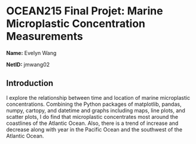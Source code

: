 # OCEAN215 Final Projet: Marine Microplastic Concentration Measurements

**Name:** Evelyn Wang

**NetID:** jmwang02


## Introduction

I explore the relationship between time and location of marine microplastic concentrations. Combining the Python packages of matplotlib, pandas, numpy, cartopy, and datetime and graphs including maps, line plots, and scatter plots, I do find that microplastic concentrates most around the coastlines of the Atlantic Ocean. Also, there is a trend of increase and decrease along with year in the Pacific Ocean and the southwest of the Atlantic Ocean.